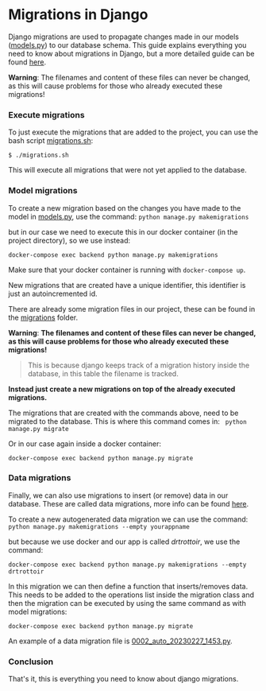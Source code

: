 # Migrations in Django

Django migrations are used to propagate changes made in our models ([models.py](../backend/base/models.py)) to our database schema.
This guide explains everything you need to know about migrations in Django, but a more detailed guide can be found [here](https://docs.djangoproject.com/en/4.1/topics/migrations/).

**Warning**:
The filenames and content of these files can never be changed, as this will cause problems for those who already executed these migrations!


### Execute migrations

To just execute the migrations that are added to the project, you can use the bash script [migrations.sh](../migrations.sh): 

```
$ ./migrations.sh
```

This will execute all migrations that were not yet applied to the database. 

### Model migrations

To create a new migration based on the changes you have made to the model in [models.py](../backend/base/models.py), use the command:
```python manage.py makemigrations```

but in our case we need to execute this in our docker container (in the project directory), so we use instead:

```
docker-compose exec backend python manage.py makemigrations
```

Make sure that your docker container is running with `docker-compose up`.

New migrations that are created have a unique identifier, this identifier is just an autoincremented id. 

There are already some migration files in our project, these can be found in the [migrations](../backend/base/migrations) folder. 

**Warning**:
**The filenames and content of these files can never be changed, as this will cause problems for those who already executed these migrations!**
> This is because django keeps track of a migration history inside the database, in this table the filename is tracked.

**Instead just create a new migrations on top of the already executed migrations.**

The migrations that are created with the commands above, need to be migrated to the database. This is where this command comes in: ```
python manage.py migrate```

Or in our case again inside a docker container:

```
docker-compose exec backend python manage.py migrate
```

### Data migrations
Finally, we can also use migrations to insert (or remove) data in our database. These are called data migrations, more info can be found [here](https://docs.djangoproject.com/en/4.1/topics/migrations/#data-migrations).

To create a new autogenerated data migration we can use the command:
```python manage.py makemigrations --empty yourappname```

but because we use docker and our app is called *drtrottoir*, we use the command:
```
docker-compose exec backend python manage.py makemigrations --empty drtrottoir
```

In this migration we can then define a function that inserts/removes data. 
This needs to be added to the operations list inside the migration class and then the migration can be executed by using the same command as with model migrations:
```
docker-compose exec backend python manage.py migrate
```

An example of a data migration file is [0002_auto_20230227_1453.py](../backend/base/migrations/0002_auto_20230227_1453.py).

### Conclusion

That's it, this is everything you need to know about django migrations.

